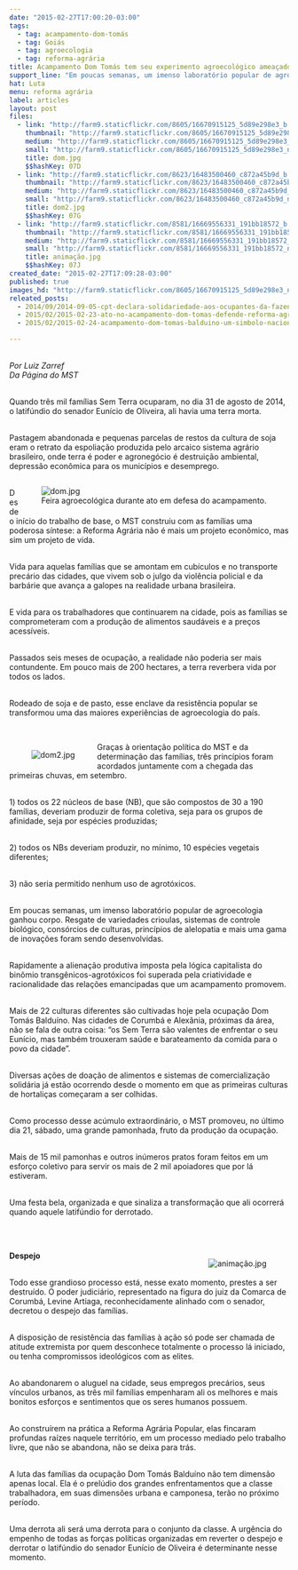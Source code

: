 ```yaml
---
date: "2015-02-27T17:00:20-03:00"
tags:
  - tag: acampamento-dom-tomás
  - tag: Goiás
  - tag: agroecologia
  - tag: reforma-agrária
title: Acampamento Dom Tomás tem seu experimento agroecológico ameaçado pelo latifúndio
support_line: "Em poucas semanas, um imenso laboratório popular de agroecologia ganhou corpo nas terras antes improdutivas."
hat: Luta
menu: reforma agrária
label: articles
layout: post
files:
  - link: "http://farm9.staticflickr.com/8605/16670915125_5d89e298e3_b.jpg"
    thumbnail: "http://farm9.staticflickr.com/8605/16670915125_5d89e298e3_t.jpg"
    medium: "http://farm9.staticflickr.com/8605/16670915125_5d89e298e3_z.jpg"
    small: "http://farm9.staticflickr.com/8605/16670915125_5d89e298e3_n.jpg"
    title: dom.jpg
    $$hashKey: 07D
  - link: "http://farm9.staticflickr.com/8623/16483500460_c872a45b9d_b.jpg"
    thumbnail: "http://farm9.staticflickr.com/8623/16483500460_c872a45b9d_t.jpg"
    medium: "http://farm9.staticflickr.com/8623/16483500460_c872a45b9d_z.jpg"
    small: "http://farm9.staticflickr.com/8623/16483500460_c872a45b9d_n.jpg"
    title: dom2.jpg
    $$hashKey: 07G
  - link: "http://farm9.staticflickr.com/8581/16669556331_191bb18572_b.jpg"
    thumbnail: "http://farm9.staticflickr.com/8581/16669556331_191bb18572_t.jpg"
    medium: "http://farm9.staticflickr.com/8581/16669556331_191bb18572_z.jpg"
    small: "http://farm9.staticflickr.com/8581/16669556331_191bb18572_n.jpg"
    title: animação.jpg
    $$hashKey: 07J
created_date: "2015-02-27T17:09:28-03:00"
published: true
images_hd: "http://farm9.staticflickr.com/8605/16670915125_5d89e298e3_n.jpg"
releated_posts:
  - 2014/09/2014-09-05-cpt-declara-solidariedade-aos-ocupantes-da-fazenda-santa-monica.md
  - 2015/02/2015-02-23-ato-no-acampamento-dom-tomas-defende-reforma-agraria-e-denuncia-descaso-juridico-na-resolucao-do-caso.md
  - 2015/02/2015-02-24-acampamento-dom-tomas-balduino-um-simbolo-nacional-da-luta-pela-reforma-agraria.md

---
```

<p><br />
<em>Por Luiz Zarref<br />
Da P&aacute;gina do MST</em></p>

<p><br />
Quando tr&ecirc;s mil fam&iacute;lias Sem Terra ocuparam, no dia 31 de agosto de 2014, o latif&uacute;ndio do senador Eun&iacute;cio de Oliveira, ali havia uma terra morta.</p>

<p><br />
Pastagem abandonada e pequenas parcelas de restos da cultura de soja eram o retrato da espolia&ccedil;&atilde;o produzida pelo arcaico sistema agr&aacute;rio brasileiro, onde terra &eacute; poder e agroneg&oacute;cio &eacute; destrui&ccedil;&atilde;o ambiental, depress&atilde;o econ&ocirc;mica para os munic&iacute;pios e desemprego.</p>

<figure class="image" style="float:right"><img alt="dom.jpg" src="http://farm9.staticflickr.com/8605/16670915125_5d89e298e3_b.jpg" />
<figcaption>Feira agroecol&oacute;gica durante ato em defesa do acampamento.</figcaption>
</figure>

<p><br />
Desde o in&iacute;cio do trabalho de base, o MST construiu com as fam&iacute;lias uma poderosa s&iacute;ntese: a Reforma Agr&aacute;ria n&atilde;o &eacute; mais um projeto econ&ocirc;mico, mas sim um projeto de vida.</p>

<p><br />
Vida para aquelas fam&iacute;lias que se amontam em cub&iacute;culos e no transporte prec&aacute;rio das cidades, que vivem sob o julgo da viol&ecirc;ncia policial e da barb&aacute;rie que avan&ccedil;a a galopes na realidade urbana brasileira.</p>

<p><br />
E vida para os trabalhadores que continuarem na cidade, pois as fam&iacute;lias se comprometeram com a produ&ccedil;&atilde;o de alimentos saud&aacute;veis e a pre&ccedil;os acess&iacute;veis.</p>

<p><br />
Passados seis meses de ocupa&ccedil;&atilde;o, a realidade n&atilde;o poderia ser mais contundente. Em pouco mais de 200 hectares, a terra reverbera vida por todos os lados.</p>

<p><br />
Rodeado de soja e de pasto, esse enclave da resist&ecirc;ncia popular se transformou uma das maiores experi&ecirc;ncias de agroecologia do pa&iacute;s.</p>

<p>&nbsp;</p>

<figure class="image" style="float:left"><img alt="dom2.jpg" src="http://farm9.staticflickr.com/8623/16483500460_c872a45b9d_b.jpg" />
<figcaption></figcaption>
</figure>

<p>Gra&ccedil;as &agrave; orienta&ccedil;&atilde;o pol&iacute;tica do MST e da determina&ccedil;&atilde;o das fam&iacute;lias, tr&ecirc;s princ&iacute;pios foram acordados juntamente com a chegada das primeiras chuvas, em setembro.</p>

<p><br />
1) todos os 22 n&uacute;cleos de base (NB), que s&atilde;o compostos de 30 a 190 fam&iacute;lias, deveriam produzir de forma coletiva, seja para os grupos de afinidade, seja por esp&eacute;cies produzidas;</p>

<p><br />
2) todos os NBs deveriam produzir, no m&iacute;nimo, 10 esp&eacute;cies vegetais diferentes;</p>

<p><br />
3) n&atilde;o seria permitido nenhum uso de agrot&oacute;xicos.</p>

<p><br />
Em poucas semanas, um imenso laborat&oacute;rio popular de agroecologia ganhou corpo. Resgate de variedades crioulas, sistemas de controle biol&oacute;gico, cons&oacute;rcios de culturas, princ&iacute;pios de alelopatia e mais uma gama de inova&ccedil;&otilde;es foram sendo desenvolvidas.</p>

<p><br />
Rapidamente a aliena&ccedil;&atilde;o produtiva imposta pela l&oacute;gica capitalista do bin&ocirc;mio transg&ecirc;nicos-agrot&oacute;xicos foi superada pela criatividade e racionalidade das rela&ccedil;&otilde;es emancipadas que um acampamento promovem.</p>

<p><br />
Mais de 22 culturas diferentes s&atilde;o cultivadas hoje pela ocupa&ccedil;&atilde;o Dom Tom&aacute;s Baldu&iacute;no. Nas cidades de Corumb&aacute; e Alex&acirc;nia, pr&oacute;ximas da &aacute;rea, n&atilde;o se fala de outra coisa: &ldquo;os Sem Terra s&atilde;o valentes de enfrentar o seu Eun&iacute;cio, mas tamb&eacute;m trouxeram sa&uacute;de e barateamento da comida para o povo da cidade&rdquo;.</p>

<p><br />
Diversas a&ccedil;&otilde;es de doa&ccedil;&atilde;o de alimentos e sistemas de comercializa&ccedil;&atilde;o solid&aacute;ria j&aacute; est&atilde;o ocorrendo desde o momento em que as primeiras culturas de hortali&ccedil;as come&ccedil;aram a ser colhidas.</p>

<p><br />
Como processo desse ac&uacute;mulo extraordin&aacute;rio, o MST promoveu, no &uacute;ltimo dia 21, s&aacute;bado, uma grande pamonhada, fruto da produ&ccedil;&atilde;o da ocupa&ccedil;&atilde;o.</p>

<p><br />
Mais de 15 mil pamonhas e outros in&uacute;meros pratos foram feitos em um esfor&ccedil;o coletivo para servir os mais de 2 mil apoiadores que por l&aacute; estiveram.</p>

<p><br />
Uma festa bela, organizada e que sinaliza a transforma&ccedil;&atilde;o que ali ocorrer&aacute; quando aquele latif&uacute;ndio for derrotado.</p>

<p><br />
&nbsp;</p>

<figure class="image" style="float:right"><img alt="animação.jpg" src="http://farm9.staticflickr.com/8581/16669556331_191bb18572_b.jpg" />
<figcaption></figcaption>
</figure>

<p><strong>Despejo</strong></p>

<p><br />
Todo esse grandioso processo est&aacute;, nesse exato momento, prestes a ser destru&iacute;do. O poder judici&aacute;rio, representado na figura do juiz da Comarca de Corumb&aacute;, Levine Artiaga, reconhecidamente alinhado com o senador, decretou o despejo das fam&iacute;lias.</p>

<p><br />
A disposi&ccedil;&atilde;o de resist&ecirc;ncia das fam&iacute;lias &agrave; a&ccedil;&atilde;o s&oacute; pode ser chamada de atitude extremista por quem desconhece totalmente o processo l&aacute; iniciado, ou tenha compromissos ideol&oacute;gicos com as elites.</p>

<p><br />
Ao abandonarem o aluguel na cidade, seus empregos prec&aacute;rios, seus v&iacute;nculos urbanos, as tr&ecirc;s mil fam&iacute;lias empenharam ali os melhores e mais bonitos esfor&ccedil;os e sentimentos que os seres humanos possuem.</p>

<p><br />
Ao constru&iacute;rem na pr&aacute;tica a Reforma Agr&aacute;ria Popular, elas fincaram profundas ra&iacute;zes naquele territ&oacute;rio, em um processo mediado pelo trabalho livre, que n&atilde;o se abandona, n&atilde;o se deixa para tr&aacute;s.</p>

<p><br />
A luta das fam&iacute;lias da ocupa&ccedil;&atilde;o Dom Tom&aacute;s Baldu&iacute;no n&atilde;o tem dimens&atilde;o apenas local. Ela &eacute; o prel&uacute;dio dos grandes enfrentamentos que a classe trabalhadora, em suas dimens&otilde;es urbana e camponesa, ter&atilde;o no pr&oacute;ximo per&iacute;odo.</p>

<p><br />
Uma derrota ali ser&aacute; uma derrota para o conjunto da classe. A urg&ecirc;ncia do empenho de todas as for&ccedil;as pol&iacute;ticas organizadas em reverter o despejo e derrotar o latif&uacute;ndio do senador Eun&iacute;cio de Oliveira &eacute; determinante nesse momento.</p>
